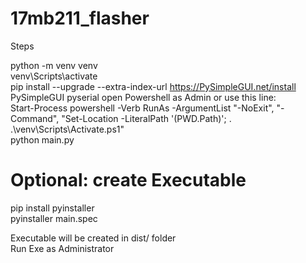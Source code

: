 # 17mb211_flasher

Steps

python -m venv venv  
venv\Scripts\activate  
pip install --upgrade --extra-index-url https://PySimpleGUI.net/install PySimpleGUI pyserial
open Powershell as Admin or use this line:   
Start-Process powershell -Verb RunAs -ArgumentList "-NoExit", "-Command", "Set-Location -LiteralPath '$($PWD.Path)'; . .\venv\Scripts\Activate.ps1"  
python main.py  

# Optional: create Executable

pip install pyinstaller  
pyinstaller main.spec  

Executable will be created in dist/ folder  
Run Exe as Administrator
